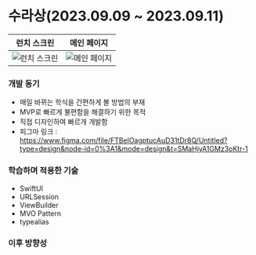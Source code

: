 # 수라상(2023.09.09 ~ 2023.09.11)

| 런치 스크린                          | 메인 페이지                          |
| --------------------------------- | --------------------------------- |
| ![런치 스크린](https://github.com/Sulasang/iOS/assets/49385546/f45640c8-4e65-431e-a382-5339062a5752) | ![메인 페이지](https://github.com/Sulasang/iOS/assets/49385546/a5c83177-e3fd-4a84-979c-fa601dec8dc3) |

### 개발 동기
- 매일 바뀌는 학식을 간편하게 볼 방법의 부재
- MVP로 빠르게 불편함을 해결하기 위한 목적
- 직접 디자인하여 빠르개 개발함
- 피그마 링크 : https://www.figma.com/file/FTBelOagptucAuD31tDr8Q/Untitled?type=design&node-id=0%3A1&mode=design&t=SMaHjyA1GMz3oKtr-1

### 학습하며 적용한 기술
- SwiftUI
- URLSession
- ViewBuilder
- MVO Pattern
- typealias

### 이후 방향성
